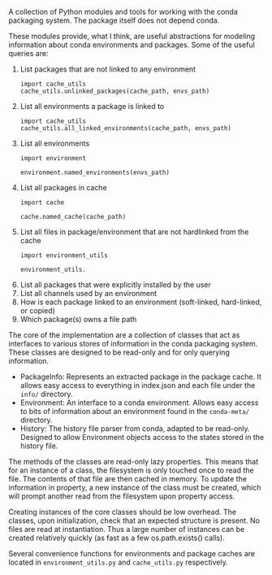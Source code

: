 A collection of Python modules and tools for working with the conda packaging system.  The package itself does not depend conda.

These modules provide, what I think, are useful abstractions for modeling information about conda environments and packages.
Some of the useful queries are:
 1. List packages that are not linked to any environment
    ```
    import cache_utils
    cache_utils.unlinked_packages(cache_path, envs_path)
    ```
 2. List all environments a package is linked to
    ```
    import cache_utils
    cache_utils.all_linked_environments(cache_path, envs_path)
    ```
 3. List all environments
    ```
    import environment

    environment.named_environments(envs_path)
    ```
 4. List all packages in cache
    ```
    import cache

    cache.named_cache(cache_path)
    ```
 5. List all files in package/environment that are not hardlinked from the cache
    ```
    import environment_utils

    environment_utils.
    ```
 6. List all packages that were explicitly installed by the user
 7. List all channels used by an environment
 8. How is each package linked to an environment (soft-linked, hard-linked, or copied)
 9. Which package(s) owns a file path

The core of the implementation are a collection of classes that act as interfaces to various stores of information in the conda packaging system.
These classes are designed to be read-only and for only querying information.
 * PackageInfo: Represents an extracted package in the package cache.  It allows easy access to everything in index.json and each file under the `info/` directory.
 * Environment: An interface to a conda environment. Allows easy access to bits of information about an environment found in the `conda-meta/` directory.
 * History: The history file parser from conda, adapted to be read-only.  Designed to allow Environment objects access to the states stored in the history file.

The methods of the classes are read-only lazy properties.  This means that for an instance of a class, the filesystem is only touched once to read the file.  The contents of that file are then cached in memory. To update the information in property, a new instance of the class must be created, which will prompt another read from the filesystem upon property access.

Creating instances of the core classes should be low overhead.  The classes, upon initialization, check that an expected structure is present.  No files are read at instantiation.  Thus a large number of instances can be created relatively quickly (as fast as a few os.path.exists() calls).

Several convenience functions for environments and package caches are located in `environment_utils.py` and `cache_utils.py` respectively.